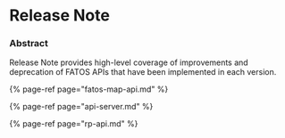 # Release Note

### Abstract

Release Note provides high-level coverage of improvements and deprecation of FATOS APIs that have been implemented in each version. 

{% page-ref page="fatos-map-api.md" %}

{% page-ref page="api-server.md" %}

{% page-ref page="rp-api.md" %}







